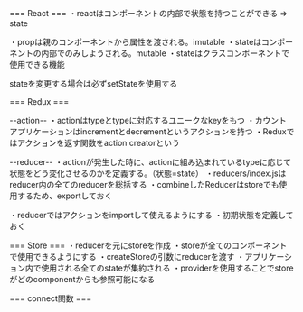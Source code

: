 === React ===
・reactはコンポーネントの内部で状態を持つことができる
=> state

・propは親のコンポーネントから属性を渡される。imutable
・stateはコンポーネントの内部でのみしようされる。mutable
・stateはクラスコンポーネントで使用できる機能

stateを変更する場合は必ずsetStateを使用する

=== Redux ===

--action--
・actionはtypeとtypeに対応するユニークなkeyをもつ
・カウントアプリケーションはincrementとdecrementというアクションを持つ
・Reduxではアクションを返す関数をaction creatorという

--reducer--
・actionが発生した時に、actionに組み込まれているtypeに応じて状態をどう変化させるのかを定義する。（状態=state）
・reducers/index.jsはreducer内の全てのreducerを総括する
・combineしたReducerはstoreでも使用するため、exportしておく

・reducerではアクションをimportして使えるようにする
・初期状態を定義しておく

=== Store ===
・reducerを元にstoreを作成
・storeが全てのコンポーネントで使用できるようにする
・createStoreの引数にreducerを渡す
・アプリケーション内で使用される全てのstateが集約される
・providerを使用することでstoreがどのcomponentからも参照可能になる

=== connect関数 ===









